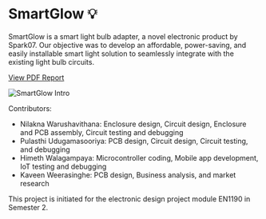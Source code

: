 # SmartGlow 💡
SmartGlow is a smart light bulb adapter, a novel electronic product by Spark07. Our objective was to develop an affordable, power-saving, and easily installable smart light solution to seamlessly integrate with the existing light bulb circuits. 

[View PDF Report](https://docs.google.com/viewer?url=https://raw.githubusercontent.com/NilaknaW/SmartGlow/main/Reports/Project_Report.pdf)

![SmartGlow Intro](https://github.com/user-attachments/assets/875167b3-449c-49d9-90f5-371bcf2afda6)

Contributors:

- Nilakna Warushavithana: Enclosure design, Circuit design, Enclosure and PCB assembly, Circuit testing and debugging
- Pulasthi Udugamasooriya: PCB design, Circuit design, Circuit testing, and debugging
- Himeth Walagampaya: Microcontroller coding, Mobile app development, IoT testing and debugging
- Kaveen Weerasinghe: PCB design, Business analysis, and market research

This project is initiated for the electronic design project module EN1190 in Semester 2.
